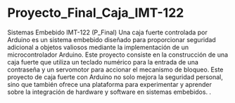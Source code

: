 # Proyecto_Final_Caja_IMT-122
Sistemas Embebido IMT-122 (P_Final)
Una caja fuerte controlada por Arduino es un sistema embebido diseñado para proporcionar seguridad adicional a objetos valiosos mediante la implementación de un microcontrolador Arduino. 
Este proyecto consiste en la construcción de una caja fuerte que utiliza un teclado numérico para la entrada de una contraseña y un servomotor para accionar el mecanismo de bloqueo.
Este proyecto de caja fuerte con Arduino no solo mejora la seguridad personal, sino que también ofrece una plataforma para experimentar y aprender sobre la integración de hardware y software en sistemas embebidos. 
.